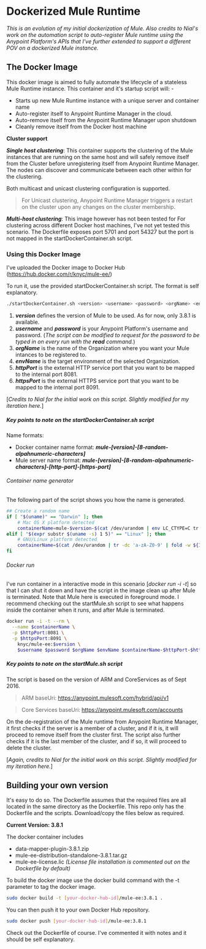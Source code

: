 # Dockerized Mule Runtime

*This is an evolution of my initial dockerization of Mule. Also credits to Nial's work on the automation script to auto-register Mule runtime using the Anypoint Platform's APIs that I've further extended to support a different POV on a dockerized Mule instance.*

## The Docker Image
This docker image is aimed to fully automate the lifecycle of a stateless Mule Runtime instance. This container and it's startup script will: -
- Starts up new Mule Runtime instance with a unique server and container name
- Auto-register itself to Anypoint Runtime Manager in the cloud.
- Auto-remove itself from the Anypoint Runtime Manager upon shutdown
- Cleanly remove itself from the Docker host machine

**Cluster support**

***Single host clustering***: This container supports the clustering of the Mule instances that are running on the same host and will safely remove itself from the Cluster before unregistering itself from Anypoint Runtime Manager.
The nodes can discover and communicate between each other within for the clustering.

Both multicast and unicast clustering configuration is supported.

> For Unicast clustering, Anypoint Runtime Manager triggers a restart on the cluster upon any changes on the cluster membership.

***Multi-host clustering***: This image however has not been tested for For clustering across different Docker host machines, I've not yet tested this scenario. The Dockerfile exposes port 5701 and port 54327 but the port is not mapped in the startDockerContainer.sh script.

### Using this Docker Image

I've uploaded the Docker image to Docker Hub (https://hub.docker.com/r/knyc/mule-ee/)

To run it, use the provided startDockerContainer.sh script. The format is self explanatory.

```sh
./startDockerContainer.sh <version> <username> <password> <orgName> <envName> <httpPort> <httpsPort>
```
1. ***version*** defines the version of Mule to be used. As for now, only 3.8.1 is available.
2. ***username*** and ***password*** is your Anypoint Platform's username and password. (_The script can be modified to request for the password to be typed in on every run with the **read** command._)
3. ***orgName*** is the name of the Organization where you want your Mule intances to be registered to.
4. ***envName*** is the target environment of the selected Organization.
5. ***httpPort*** is the external HTTP service port that you want to be mapped to the internal port 8081.
6. ***httpsPort*** is the external HTTPS service port that you want to be mapped to the internal port 8091.

[*Credits to Nial for the initial work on this script. Slightly modified for my iteration here.*]

##### Key points to note on the startDockerContainer.sh script

Name formats:
- Docker container name format:  ***mule-[version]-[8-random-alpahnumeric-characters]***
- Mule server name format: ***mule-[version]-[8-random-alpahnumeric-characters]-[http-port]-[https-port]***

###### Container name generator
The following part of the script shows you how the name is generated.
```sh
## Create a random name
if [ "$(uname)" == "Darwin" ]; then
    # Mac OS X platform detected
    containerName=mule-$version-$(cat /dev/urandom | env LC_CTYPE=C tr -dc 'a-zA-Z0-9' | fold -w 8 | head -n 1)
elif [ "$(expr substr $(uname -s) 1 5)" == "Linux" ]; then
    # GNU/Linux platform detected
    containerName=$(cat /dev/urandom | tr -dc 'a-zA-Z0-9' | fold -w ${1:-8} | head -n 1)
fi
```

###### Docker run
I've run container in a interactive mode in this scenario [*docker run -i -t*] so that I can shut it down and have the script in the image clean up after Mule is terminated. Note that Mule here is executed in foreground mode. I recommend checking out the startMule.sh script to see what happens inside the container when it runs, and after Mule is terminated.

```sh
docker run -i -t --rm \
  --name $containerName \
  -p $httpPort:8081 \
  -p $httpsPort:8091 \
	knyc/mule-ee:$version \
	$username $password $orgName $envName $containerName-$httpPort-$httpsPort
```

##### Key points to note on the startMule.sh script

The script is based on the version of ARM and CoreServices as of Sept 2016.

> ARM baseUri: https://anypoint.mulesoft.com/hybrid/api/v1

> Core Services baseUri: https://anypoint.mulesoft.com/accounts

On the de-registration of the Mule runtime from Anypoint Runtime Manager, it first checks if the server is a member of a cluster, and if it is, it will proceed to remove itself from the cluster first. The script also further checks if it is the last member of the cluster, and if so, it will proceed to delete the cluster.

[*Again, credits to Nial for the initial work on this script. Slightly modified for my iteration here.*]

## Building your own version

It's easy to do so. The Dockerfile assumes that the required files are all located in the same directory as the Dockerfile. This repo only has the Dockerfile and the scripts. Download/copy the files below as required.

**Current Version: 3.8.1**

The docker container includes
- data-mapper-plugin-3.8.1.zip
- mule-ee-distribution-standalone-3.8.1.tar.gz
- mule-ee-license.lic *(License file installation is commented out on the Dockerfile by default)*

To build the docker image use the docker build command with the -t parameter to tag the docker image.
```sh
sudo docker build -t [your-docker-hub-id]/mule-ee:3.8.1 .
```

You can then push it to your own Docker Hub repository.
```sh
sudo docker push [your-docker-hub-id]/mule-ee:3.8.1
```

Check out the Dockerfile of course. I've commented it with notes and it should be self explanatory.
